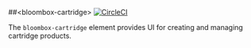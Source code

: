 
##&lt;bloombox-cartridge&gt;  [![CircleCI](https://circleci.com/gh/Bloombox/bloombox-cartridge.svg?style=svg&circle-token=3faaf876cf840e00a4bb57baf59432b75754a46c)](https://circleci.com/gh/Bloombox/bloombox-cartridge)

The `bloombox-cartridge` element provides UI for creating and managing cartridge products.
